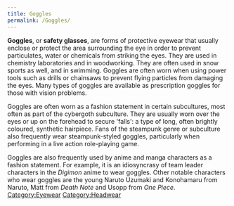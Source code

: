 ```yaml
---
title: Goggles
permalink: /Goggles/
---
```


**Goggles**, or **safety glasses**, are forms of protective eyewear that
usually enclose or protect the area surrounding the eye in order to
prevent particulates, water or chemicals from striking the eyes. They
are used in chemistry laboratories and in woodworking. They are often
used in snow sports as well, and in swimming. Goggles are often worn
when using power tools such as drills or chainsaws to prevent flying
particles from damaging the eyes. Many types of goggles are available as
prescription goggles for those with vision problems.

Goggles are often worn as a fashion statement in certain subcultures,
most often as part of the cybergoth subculture. They are usually worn
over the eyes or up on the forehead to secure 'falls': a type of long,
often brightly coloured, synthetic hairpiece. Fans of the steampunk
genre or subculture also frequently wear steampunk-styled goggles,
particularly when performing in a live action role-playing game.

Goggles are also frequently used by anime and manga characters as a
fashion statement. For example, it is an idiosyncrasy of team leader
characters in the *Digimon* anime to wear goggles. Other notable
characters who wear goggles are the young Naruto Uzumaki and Konohamaru
from Naruto, Matt from *Death Note* and Usopp from *One Piece*.
[Category:Eyewear](/Category:Eyewear "wikilink")
[Category:Headwear](/Category:Headwear "wikilink")